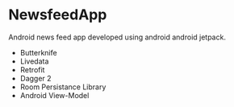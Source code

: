 # NewsfeedApp
Android news feed app developed using android android jetpack.

- Butterknife
- Livedata
- Retrofit
- Dagger 2
- Room Persistance Library
- Android View-Model
